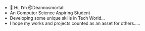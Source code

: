 - 👋 Hi, I’m @Deannosmortal
- An Computer Science Aspiring Student
- Developing some unique skills in Tech World...
- I hope my works and projects counted as an asset for others.....
